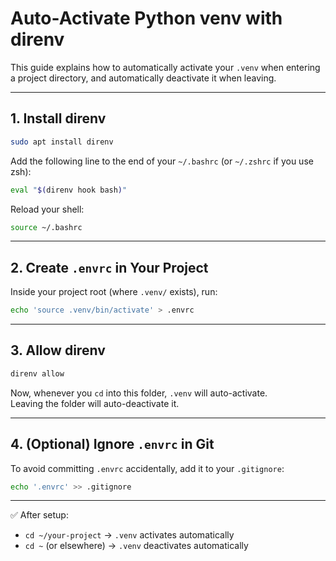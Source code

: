 # Auto-Activate Python venv with direnv

This guide explains how to automatically activate your `.venv` when entering a project directory, and automatically deactivate it when leaving.

---

## 1. Install direnv

```bash
sudo apt install direnv
```

Add the following line to the end of your `~/.bashrc` (or `~/.zshrc` if you use zsh):

```bash
eval "$(direnv hook bash)"
```

Reload your shell:

```bash
source ~/.bashrc
```

---

## 2. Create `.envrc` in Your Project

Inside your project root (where `.venv/` exists), run:

```bash
echo 'source .venv/bin/activate' > .envrc
```

---

## 3. Allow direnv

```bash
direnv allow
```

Now, whenever you `cd` into this folder, `.venv` will auto-activate.  
Leaving the folder will auto-deactivate it.

---

## 4. (Optional) Ignore `.envrc` in Git

To avoid committing `.envrc` accidentally, add it to your `.gitignore`:

```bash
echo '.envrc' >> .gitignore
```

---

✅ After setup:
- `cd ~/your-project` → `.venv` activates automatically  
- `cd ~` (or elsewhere) → `.venv` deactivates automatically
